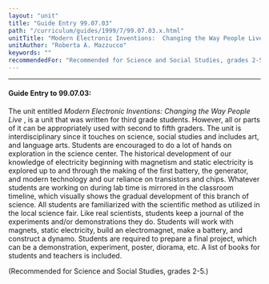 ```yaml
---
layout: "unit"
title: "Guide Entry 99.07.03"
path: "/curriculum/guides/1999/7/99.07.03.x.html"
unitTitle: "Modern Electronic Inventions:  Changing the Way People Live"
unitAuthor: "Roberta A. Mazzucco"
keywords: ""
recommendedFor: "Recommended for Science and Social Studies, grades 2-5."
---
```

<body>
<hr/>
 <h4>
  Guide Entry to 99.07.03:
 </h4>
 The unit entitled
 <i>
  Modern Electronic Inventions: Changing the Way People Live
 </i>
 , is a unit that was written for third grade students. However, all or parts of it can be appropriately used with second to fifth graders. The unit is interdisciplinary since it touches on science, social studies and includes art, and language arts. Students are encouraged to do a lot of hands on exploration in the science center. The historical development of our knowledge of electricity beginning with magnetism and static electricity is explored up to and through the making of the first battery, the generator, and modern technology and our reliance on transistors and chips. Whatever students are working on during lab time is mirrored in the classroom timeline, which visually shows the gradual development of this branch of science. All students are familiarized with the scientific method as utilized in the local science fair. Like real scientists, students keep a journal of the experiments and/or demonstrations they do. Students will work with magnets, static electricity, build an electromagnet, make a battery, and construct a dynamo. Students are required to prepare a final project, which can be a demonstration, experiment, poster, diorama, etc. A list of books for students and teachers is included.
 <p>
  (Recommended for Science and Social Studies, grades 2-5.)
 </p>


</body>